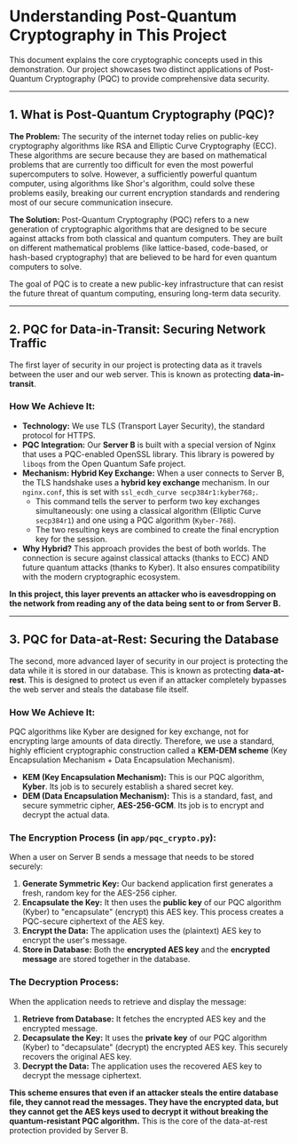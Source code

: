 # Understanding Post-Quantum Cryptography in This Project

This document explains the core cryptographic concepts used in this demonstration. Our project showcases two distinct applications of Post-Quantum Cryptography (PQC) to provide comprehensive data security.

---

## 1. What is Post-Quantum Cryptography (PQC)?

**The Problem:** The security of the internet today relies on public-key cryptography algorithms like RSA and Elliptic Curve Cryptography (ECC). These algorithms are secure because they are based on mathematical problems that are currently too difficult for even the most powerful supercomputers to solve. However, a sufficiently powerful quantum computer, using algorithms like Shor's algorithm, could solve these problems easily, breaking our current encryption standards and rendering most of our secure communication insecure.

**The Solution:** Post-Quantum Cryptography (PQC) refers to a new generation of cryptographic algorithms that are designed to be secure against attacks from both classical and quantum computers. They are built on different mathematical problems (like lattice-based, code-based, or hash-based cryptography) that are believed to be hard for even quantum computers to solve.

The goal of PQC is to create a new public-key infrastructure that can resist the future threat of quantum computing, ensuring long-term data security.

---

## 2. PQC for Data-in-Transit: Securing Network Traffic

The first layer of security in our project is protecting data as it travels between the user and our web server. This is known as protecting **data-in-transit**.

### How We Achieve It:

*   **Technology:** We use TLS (Transport Layer Security), the standard protocol for HTTPS.
*   **PQC Integration:** Our **Server B** is built with a special version of Nginx that uses a PQC-enabled OpenSSL library. This library is powered by `liboqs` from the Open Quantum Safe project.
*   **Mechanism: Hybrid Key Exchange:** When a user connects to Server B, the TLS handshake uses a **hybrid key exchange** mechanism. In our `nginx.conf`, this is set with `ssl_ecdh_curve secp384r1:kyber768;`.
    *   This command tells the server to perform two key exchanges simultaneously: one using a classical algorithm (Elliptic Curve `secp384r1`) and one using a PQC algorithm (`Kyber-768`).
    *   The two resulting keys are combined to create the final encryption key for the session.
*   **Why Hybrid?** This approach provides the best of both worlds. The connection is secure against classical attacks (thanks to ECC) AND future quantum attacks (thanks to Kyber). It also ensures compatibility with the modern cryptographic ecosystem.

**In this project, this layer prevents an attacker who is eavesdropping on the network from reading any of the data being sent to or from Server B.**

---

## 3. PQC for Data-at-Rest: Securing the Database

The second, more advanced layer of security in our project is protecting the data while it is stored in our database. This is known as protecting **data-at-rest**. This is designed to protect us even if an attacker completely bypasses the web server and steals the database file itself.

### How We Achieve It:

PQC algorithms like Kyber are designed for key exchange, not for encrypting large amounts of data directly. Therefore, we use a standard, highly efficient cryptographic construction called a **KEM-DEM scheme** (Key Encapsulation Mechanism + Data Encapsulation Mechanism).

*   **KEM (Key Encapsulation Mechanism):** This is our PQC algorithm, **Kyber**. Its job is to securely establish a shared secret key.
*   **DEM (Data Encapsulation Mechanism):** This is a standard, fast, and secure symmetric cipher, **AES-256-GCM**. Its job is to encrypt and decrypt the actual data.

### The Encryption Process (in `app/pqc_crypto.py`):

When a user on Server B sends a message that needs to be stored securely:

1.  **Generate Symmetric Key:** Our backend application first generates a fresh, random key for the AES-256 cipher.
2.  **Encapsulate the Key:** It then uses the **public key** of our PQC algorithm (Kyber) to "encapsulate" (encrypt) this AES key. This process creates a PQC-secure ciphertext of the AES key.
3.  **Encrypt the Data:** The application uses the (plaintext) AES key to encrypt the user's message.
4.  **Store in Database:** Both the **encrypted AES key** and the **encrypted message** are stored together in the database.

### The Decryption Process:

When the application needs to retrieve and display the message:

1.  **Retrieve from Database:** It fetches the encrypted AES key and the encrypted message.
2.  **Decapsulate the Key:** It uses the **private key** of our PQC algorithm (Kyber) to "decapsulate" (decrypt) the encrypted AES key. This securely recovers the original AES key.
3.  **Decrypt the Data:** The application uses the recovered AES key to decrypt the message ciphertext.

**This scheme ensures that even if an attacker steals the entire database file, they cannot read the messages. They have the encrypted data, but they cannot get the AES keys used to decrypt it without breaking the quantum-resistant PQC algorithm.** This is the core of the data-at-rest protection provided by Server B.
